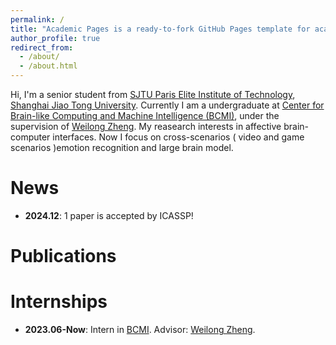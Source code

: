 ```yaml
---
permalink: /
title: "Academic Pages is a ready-to-fork GitHub Pages template for academic personal websites"
author_profile: true
redirect_from: 
  - /about/
  - /about.html
---
```


Hi, I'm a senior student from [SJTU Paris Elite Institute of Technology](https://speit.sjtu.edu.cn/), [Shanghai Jiao Tong University](https://www.sjtu.edu.cn/). Currently I am a undergraduate at [Center for Brain-like Computing and Machine Intelligence (BCMI)](https://bcmi.sjtu.edu.cn/), under the supervision of [Weilong Zheng](https://weilongzheng.github.io/). My reasearch interests in affective brain-computer interfaces. Now I focus on cross-scenarios ( video and game scenarios )emotion recognition and large brain model.

News
======
- **2024.12**: 1 paper is accepted by ICASSP!

Publications
======

Internships
======
- **2023.06-Now**: Intern in [BCMI](https://bcmi.sjtu.edu.cn/). Advisor: [Weilong Zheng](https://weilongzheng.github.io/).
